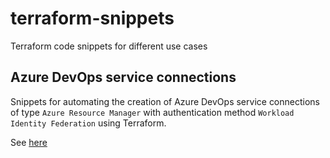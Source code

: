 # terraform-snippets

Terraform code snippets for different use cases

## Azure DevOps service connections

Snippets for automating the creation of Azure DevOps service connections of type `Azure Resource Manager` with authentication method `Workload Identity Federation` using Terraform.

See [here](./az-devops-service-connections)

